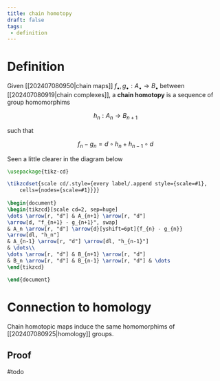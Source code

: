 ```yaml
---
title: chain homotopy
draft: false
tags:
 - definition
---
```

# Definition
Given [[202407080950|chain maps]] $f_\bullet, g_\bullet:A_\bullet \to B_\bullet$ between [[202407080919|chain complexes]], a **chain homotopy** is a sequence of group homomorphims 

$$h_n:A_n \longrightarrow B_{n+1}$$

such that 

$$f_n - g_n = d\circ h_n + h_{n-1} \circ d$$

Seen a little clearer in the diagram below
```tikz
\usepackage{tikz-cd}

\tikzcdset{scale cd/.style={every label/.append style={scale=#1},
    cells={nodes={scale=#1}}}}
	
\begin{document}
\begin{tikzcd}[scale cd=2, sep=huge]
\dots \arrow[r, "d"] & A_{n+1} \arrow[r, "d"] 
\arrow[d, "f_{n+1} - g_{n+1}", swap]
& A_n \arrow[r, "d"] \arrow{d}[yshift=6pt]{f_{n} - g_{n}}
\arrow[dl, "h_n"]
& A_{n-1} \arrow[r, "d"] \arrow[dl, "h_{n-1}"]
& \dots\\
\dots \arrow[r, "d"] & B_{n+1} \arrow[r, "d"] 
& B_n \arrow[r, "d"] & B_{n-1} \arrow[r, "d"] & \dots
\end{tikzcd}

\end{document}
```


# Connection to homology
Chain homotopic maps induce the same homomorphims of [[202407080925|homology]] groups.

## Proof
#todo 